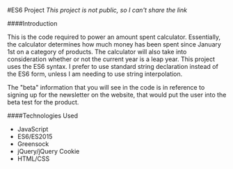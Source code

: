 #ES6 Project
*This project is not public, so I can't share the link*

####Introduction

This is the code required to power an amount spent calculator. Essentially, the calculator determines how much money has been spent since January 1st on a category of products. The calculator will also take into consideration whether or not the current year is a leap year. This project uses the ES6 syntax. I prefer to use standard string declaration instead of the ES6 form, unless I am needing to use string interpolation.

The "beta" information that you will see in the code is in reference to signing up for the newsletter on the website, that would put the user into the beta test for the product.

####Technologies Used
+ JavaScript
+ ES6/ES2015
+ Greensock
+ jQuery/jQuery Cookie
+ HTML/CSS